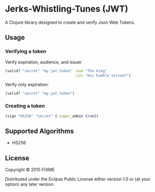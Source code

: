 # Jerks-Whistling-Tunes (JWT)

A Clojure library designed to create and verify Json Web Tokens.

## Usage

### Verifying a token

Verify expiration, audience, and issuer
```clojure
(valid? "secret" "my.jwt.token" :aud "The king" 
                                :iss "His humble servant")
```

Verify only expiration:
```clojure
(valid? "secret" "my.jwt.token")
```

### Creating a token

```clojure
(sign "HS256" "secret" {:super_admin true})
```

## Supported Algorithms

* HS256

## License

Copyright © 2015 FIXME

Distributed under the Eclipse Public License either version 1.0 or (at
your option) any later version.
